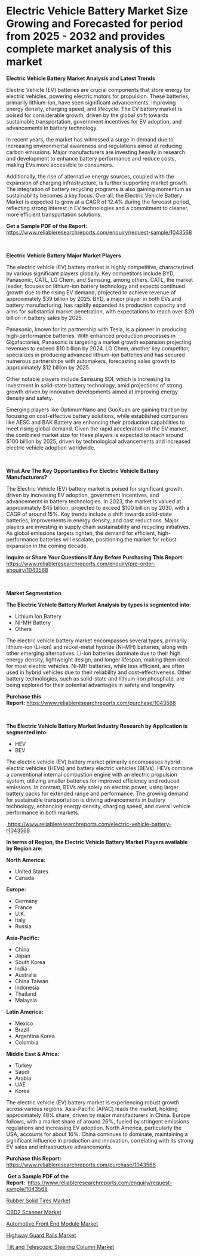 <p><h1>Electric Vehicle Battery Market Size Growing and Forecasted for period from 2025 - 2032 and provides complete market analysis of this market</h1></p><p><strong>Electric Vehicle Battery Market Analysis and Latest Trends</strong></p>
<p><p>Electric Vehicle (EV) batteries are crucial components that store energy for electric vehicles, powering electric motors for propulsion. These batteries, primarily lithium-ion, have seen significant advancements, improving energy density, charging speed, and lifecycle. The EV battery market is poised for considerable growth, driven by the global shift towards sustainable transportation, government incentives for EV adoption, and advancements in battery technology.</p><p>In recent years, the market has witnessed a surge in demand due to increasing environmental awareness and regulations aimed at reducing carbon emissions. Major manufacturers are investing heavily in research and development to enhance battery performance and reduce costs, making EVs more accessible to consumers. </p><p>Additionally, the rise of alternative energy sources, coupled with the expansion of charging infrastructure, is further supporting market growth. The integration of battery recycling programs is also gaining momentum as sustainability becomes a key focus. Overall, the Electric Vehicle Battery Market is expected to grow at a CAGR of 12.4% during the forecast period, reflecting strong interest in EV technologies and a commitment to cleaner, more efficient transportation solutions.</p></p>
<p><strong>Get a Sample PDF of the Report:&nbsp;</strong> <a href="https://www.reliableresearchreports.com/enquiry/request-sample/1043568?utm_campaign=28&utm_medium=2&utm_source=Github&utm_content=ia&utm_term=30032025&utm_id=electric-vehicle-battery">https://www.reliableresearchreports.com/enquiry/request-sample/1043568</a></p>
<p>&nbsp;</p>
<p><strong>Electric Vehicle Battery Major Market Players</strong></p>
<p><p>The electric vehicle (EV) battery market is highly competitive, characterized by various significant players globally. Key competitors include BYD, Panasonic, CATL, LG Chem, and Samsung, among others. CATL, the market leader, focuses on lithium-ion battery technology and expects continued growth due to the rising EV demand, projected to achieve revenue of approximately $39 billion by 2025. BYD, a major player in both EVs and battery manufacturing, has rapidly expanded its production capacity and aims for substantial market penetration, with expectations to reach over $20 billion in battery sales by 2025.</p><p>Panasonic, known for its partnership with Tesla, is a pioneer in producing high-performance batteries. With enhanced production processes in Gigafactories, Panasonic is targeting a market growth expansion projecting revenues to exceed $10 billion by 2024. LG Chem, another key competitor, specializes in producing advanced lithium-ion batteries and has secured numerous partnerships with automakers, forecasting sales growth to approximately $12 billion by 2025.</p><p>Other notable players include Samsung SDI, which is increasing its investment in solid-state battery technology, amid projections of strong growth driven by innovative developments aimed at improving energy density and safety.</p><p>Emerging players like OptimumNano and GuoXuan are gaining traction by focusing on cost-effective battery solutions, while established companies like AESC and BAK Battery are enhancing their production capabilities to meet rising global demand. Given the rapid acceleration of the EV market, the combined market size for these players is expected to reach around $100 billion by 2025, driven by technological advancements and increased electric vehicle adoption worldwide.</p></p>
<p>&nbsp;</p>
<p><strong>What Are The Key Opportunities For Electric Vehicle Battery Manufacturers?</strong></p>
<p><p>The Electric Vehicle (EV) battery market is poised for significant growth, driven by increasing EV adoption, government incentives, and advancements in battery technologies. In 2023, the market is valued at approximately $45 billion, projected to exceed $100 billion by 2030, with a CAGR of around 15%. Key trends include a shift towards solid-state batteries, improvements in energy density, and cost reductions. Major players are investing in supply chain sustainability and recycling initiatives. As global emissions targets tighten, the demand for efficient, high-performance batteries will escalate, positioning the market for robust expansion in the coming decade.</p></p>
<p><strong>Inquire or Share Your Questions If Any Before Purchasing This Report:</strong> <a href="https://www.reliableresearchreports.com/enquiry/pre-order-enquiry/1043568?utm_campaign=28&utm_medium=2&utm_source=Github&utm_content=ia&utm_term=30032025&utm_id=electric-vehicle-battery">https://www.reliableresearchreports.com/enquiry/pre-order-enquiry/1043568</a></p>
<p>&nbsp;</p>
<p><strong>Market Segmentation</strong></p>
<p><strong>The Electric Vehicle Battery Market Analysis by types is segmented into:</strong></p>
<p><ul><li>Lithium Ion Battery</li><li>NI-MH Battery</li><li>Others</li></ul></p>
<p><p>The electric vehicle battery market encompasses several types, primarily lithium-ion (Li-ion) and nickel-metal hydride (Ni-MH) batteries, along with other emerging alternatives. Li-ion batteries dominate due to their high energy density, lightweight design, and longer lifespan, making them ideal for most electric vehicles. Ni-MH batteries, while less efficient, are often used in hybrid vehicles due to their reliability and cost-effectiveness. Other battery technologies, such as solid-state and lithium iron phosphate, are being explored for their potential advantages in safety and longevity.</p></p>
<p><strong>Purchase this Report:&nbsp;</strong><a href="https://www.reliableresearchreports.com/purchase/1043568?utm_campaign=28&utm_medium=2&utm_source=Github&utm_content=ia&utm_term=30032025&utm_id=electric-vehicle-battery">https://www.reliableresearchreports.com/purchase/1043568</a></p>
<p>&nbsp;</p>
<p><strong>The Electric Vehicle Battery Market Industry Research by Application is segmented into:</strong></p>
<p><ul><li>HEV</li><li>BEV</li></ul></p>
<p><p>The electric vehicle (EV) battery market primarily encompasses hybrid electric vehicles (HEVs) and battery electric vehicles (BEVs). HEVs combine a conventional internal combustion engine with an electric propulsion system, utilizing smaller batteries for improved efficiency and reduced emissions. In contrast, BEVs rely solely on electric power, using larger battery packs for extended range and performance. The growing demand for sustainable transportation is driving advancements in battery technology, enhancing energy density, charging speed, and overall vehicle performance in both markets.</p></p>
<p><a href="https://www.reliableresearchreports.com/electric-vehicle-battery-r1043568?utm_campaign=28&utm_medium=2&utm_source=Github&utm_content=ia&utm_term=30032025&utm_id=electric-vehicle-battery">&nbsp;https://www.reliableresearchreports.com/electric-vehicle-battery-r1043568</a></p>
<p><strong>In terms of Region, the Electric Vehicle Battery Market Players available by Region are:</strong></p>
<p>
    <p> <strong> North America: </strong>
        <ul>
            <li>United States</li>
            <li>Canada</li>
        </ul>
        </p> 
    <p> <strong> Europe: </strong>
        <ul>
            <li>Germany</li>
            <li>France</li>
            <li>U.K.</li>
            <li>Italy</li>
            <li>Russia</li>
        </ul>
        </p> 
    <p> <strong> Asia-Pacific: </strong>
        <ul>
            <li>China</li>
            <li>Japan</li>
            <li>South Korea</li>
            <li>India</li>
            <li>Australia</li>
            <li>China Taiwan</li>
            <li>Indonesia</li>
            <li>Thailand</li>
            <li>Malaysia</li>
        </ul>
        </p> 
    <p> <strong> Latin America: </strong>
        <ul>
            <li>Mexico</li>
            <li>Brazil</li>
            <li>Argentina Korea</li>
            <li>Colombia</li>
        </ul>
        </p> 
    <p> <strong> Middle East & Africa: </strong>
        <ul>
            <li>Turkey</li>
            <li>Saudi</li>
            <li>Arabia</li>
            <li>UAE</li>
            <li>Korea</li>
        </ul>
    </p>
    </p>
<p><p>The electric vehicle (EV) battery market is experiencing robust growth across various regions. Asia-Pacific (APAC) leads the market, holding approximately 48% share, driven by major manufacturers in China. Europe follows, with a market share of around 26%, fueled by stringent emissions regulations and increasing EV adoption. North America, particularly the USA, accounts for about 16%. China continues to dominate, maintaining a significant influence in production and innovation, correlating with its strong EV sales and infrastructure advancements.</p></p>
<p><strong>Purchase this Report: </strong><a href="https://www.reliableresearchreports.com/purchase/1043568?utm_campaign=28&utm_medium=2&utm_source=Github&utm_content=ia&utm_term=30032025&utm_id=electric-vehicle-battery">https://www.reliableresearchreports.com/purchase/1043568</a></p>
<p>&nbsp;<strong>Get a Sample PDF of the Report:&nbsp;&nbsp;</strong><a href="https://www.reliableresearchreports.com/enquiry/request-sample/1043568?utm_campaign=28&utm_medium=2&utm_source=Github&utm_content=ia&utm_term=30032025&utm_id=electric-vehicle-battery">https://www.reliableresearchreports.com/enquiry/request-sample/1043568</a></p>
<p><strong></strong></p>
<p><p><a href="https://github.com/nwogudimouix/Market-Research-Report-List-1/blob/main/rubber-solid-tires-market.md?utm_campaign=28&utm_medium=2&utm_source=Github&utm_content=ia&utm_term=30032025&utm_id=electric-vehicle-battery">Rubber Solid Tires Market</a></p><p><a href="https://github.com/elceryaneik/Market-Research-Report-List-1/blob/main/obd2-scanner-market.md?utm_campaign=28&utm_medium=2&utm_source=Github&utm_content=ia&utm_term=30032025&utm_id=electric-vehicle-battery">OBD2 Scanner Market</a></p><p><a href="https://github.com/okornevonywx/Market-Research-Report-List-1/blob/main/automotive-front-end-module-market.md?utm_campaign=28&utm_medium=2&utm_source=Github&utm_content=ia&utm_term=30032025&utm_id=electric-vehicle-battery">Automotive Front End Module Market</a></p><p><a href="https://github.com/sukeldrage0g/Market-Research-Report-List-1/blob/main/highway-guard-rails-market.md?utm_campaign=28&utm_medium=2&utm_source=Github&utm_content=ia&utm_term=30032025&utm_id=electric-vehicle-battery">Highway Guard Rails Market</a></p><p><a href="https://github.com/luhleickov/Market-Research-Report-List-1/blob/main/tilt-and-telescopic-steering-column-market.md?utm_campaign=28&utm_medium=2&utm_source=Github&utm_content=ia&utm_term=30032025&utm_id=electric-vehicle-battery">Tilt and Telescopic Steering Column Market</a></p></p>